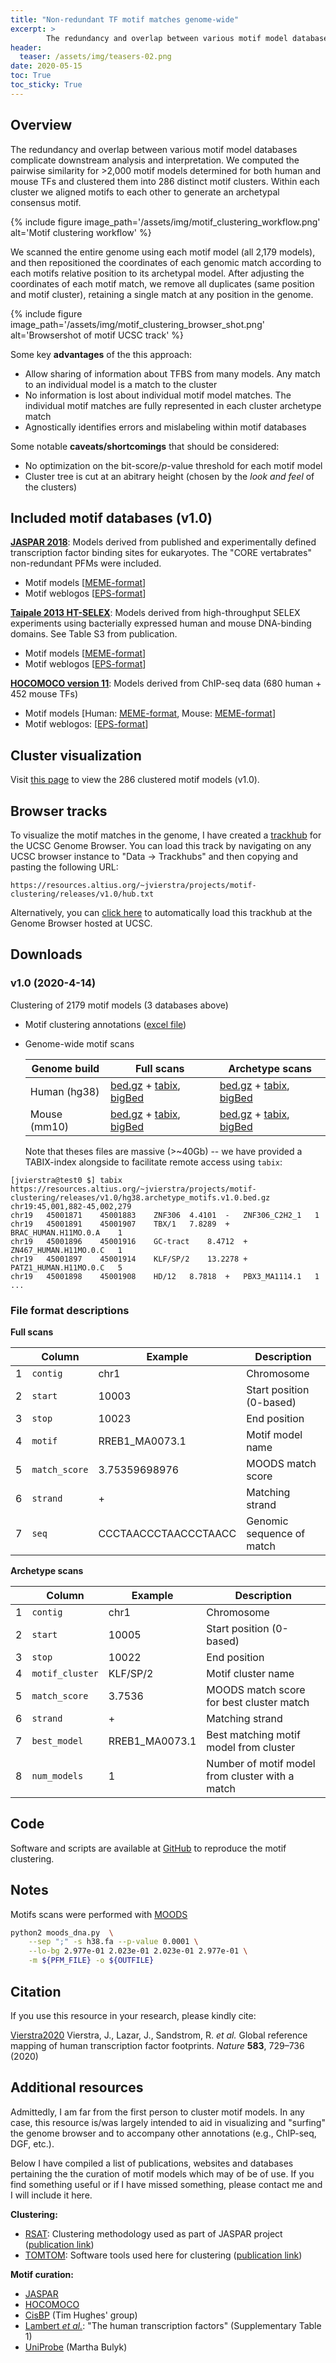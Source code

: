 ```yaml
---
title: "Non-redundant TF motif matches genome-wide"
excerpt: >
        The redundancy and overlap between various motif model databases complicate downstream analysis and interpretation. We computed the pairwise similarity for >2,000 motif models determined for both human and mouse TFs and clustered them into 286 distinct motif clusters. Within each cluster we aligned motifs to each other to generate an archetypal consensus motif.
header:
  teaser: /assets/img/teasers-02.png
date: 2020-05-15
toc: True
toc_sticky: True
---
```



## Overview
The redundancy and overlap between various motif model databases complicate downstream analysis and interpretation. We computed the pairwise similarity for >2,000 motif models determined for both human and mouse TFs and clustered them into 286 distinct motif clusters. Within each cluster we aligned motifs to each other to generate an archetypal consensus motif.


{% include figure image_path='/assets/img/motif_clustering_workflow.png' alt='Motif clustering workflow' %}

We scanned the entire genome using each motif model (all 2,179 models), and then repositioned the coordinates of each genomic match according to each motifs relative position to its archetypal model. After adjusting the coordinates of each motif match, we remove all duplicates (same position and motif cluster), retaining a single match at any position in the genome.

{% include figure image_path='/assets/img/motif_clustering_browser_shot.png' alt='Browsershot of motif UCSC track' %}

Some key **advantages** of the this approach:

- Allow sharing of information about TFBS from many models. Any match to an individual model is a match to the cluster
- No information is lost about individual motif model matches. The individual motif matches are fully represented in each cluster archetype match
- Agnostically identifies errors and mislabeling within motif databases

Some notable **caveats/shortcomings** that should be considered:

- No optimization on the bit-score/*p*-value threshold for each motif model
- Cluster tree is cut at an abitrary height (chosen by the *look and feel* of the clusters)

## Included motif databases (v1.0)

**[JASPAR 2018](http://jaspar.genereg.net/)**: Models derived from published and experimentally defined transcription factor binding sites for eukaryotes. The "CORE vertabrates" non-redundant PFMs were included.

- Motif models [[MEME-format](https://resources.altius.org/~jvierstra/projects/motif-clustering/databases/jaspar2018/JASPAR2018_CORE_vertebrates_non-redundant_pfms.meme)]
- Motif weblogos [[EPS-format](https://resources.altius.org/~jvierstra/projects/motif-clustering/databases/jaspar2018/logos)]


**[Taipale 2013 HT-SELEX](https://doi.org/10.1016/j.cell.2012.12.009)**: Models derived from high-throughput SELEX experiments using bacterially expressed human and mouse DNA-binding domains. See Table S3 from publication.
- Motif models [[MEME-format](https://resources.altius.org/~jvierstra/projects/motif-clustering/databases/jolma2013/jolma2013.meme)]
- Motif weblogos [[EPS-format](https://resources.altius.org/~jvierstra/projects/motif-clustering/databases/jolma2013/logos)]

**[HOCOMOCO version 11](https://hocomoco11.autosome.ru/)**: Models derived from ChIP-seq data (680 human + 452 mouse TFs)

- Motif models [Human: [MEME-format](https://resources.altius.org/~jvierstra/projects/motif-clustering/databases/hocomoco_v11/HOCOMOCOv11_core_HUMAN_mono_meme_format.meme), Mouse: [MEME-format](https://resources.altius.org/~jvierstra/projects/motif-clustering/databases/hocomoco_v11/HOCOMOCOv11_core_MOUSE_mono_meme_format.meme)]
- Motif weblogos: [[EPS-format](https://resources.altius.org/~jvierstra/projects/motif-clustering/databases/hocomoco_v11/logos)]

## Cluster visualization

Visit [this page](https://resources.altius.org/~jvierstra/projects/motif-clustering/releases/v1.0/cluster_viz.html) to view the 286 clustered motif models (v1.0).

## Browser tracks


To visualize the motif matches in the genome, I have created a [trackhub](https://genome.ucsc.edu/goldenPath/help/hubQuickStart.html) for the UCSC Genome Browser. You can load this track by navigating on any UCSC browser instance to "Data &rarr; Trackhubs" and then copying and pasting the following URL:

```
https://resources.altius.org/~jvierstra/projects/motif-clustering/releases/v1.0/hub.txt
```

Alternatively, you can [click here](http://genome.ucsc.edu/cgi-bin/hgTracks?db=hg38&hubUrl=https://resources.altius.org/~jvierstra/projects/motif-clustering/releases/v1.0/hub.txt) to automatically load this trackhub at the Genome Browser hosted at UCSC.

## Downloads

### v1.0 (2020-4-14)

Clustering of 2179 motif models (3 databases above)

- Motif clustering annotations ([excel file](https://resources.altius.org/~jvierstra/projects/motif-clustering/releases/v1.0/motif_annotations.xlsx))
- Genome-wide motif scans

	| Genome build | Full scans | Archetype scans |
	|-------|--------|---------|
	| Human (hg38)| [bed.gz](https://resources.altius.org/~jvierstra/projects/motif-clustering/releases/v1.0) + [tabix](https://resources.altius.org/~jvierstra/projects/motif-clustering/releases/v1.0), [bigBed](https://resources.altius.org/~jvierstra/projects/motif-clustering/releases/v1.0) | [bed.gz](https://resources.altius.org/~jvierstra/projects/motif-clustering/releases/v1.0) + [tabix](https://resources.altius.org/~jvierstra/projects/motif-clustering/releases/v1.0), [bigBed](https://resources.altius.org/~jvierstra/projects/motif-clustering/releases/v1.0)  |
	| Mouse (mm10)| [bed.gz](https://resources.altius.org/~jvierstra/projects/motif-clustering/releases/v1.0) + [tabix](https://resources.altius.org/~jvierstra/projects/motif-clustering/releases/v1.0), [bigBed](https://resources.altius.org/~jvierstra/projects/motif-clustering/releases/v1.0)  | [bed.gz](https://resources.altius.org/~jvierstra/projects/motif-clustering/releases/v1.0) + [tabix](https://resources.altius.org/~jvierstra/projects/motif-clustering/releases/v1.0), [bigBed](https://resources.altius.org/~jvierstra/projects/motif-clustering/releases/v1.0)  |


	Note that theses files are massive (>\~40Gb) -- we have provided a TABIX-index alongside to facilitate remote access using ```tabix```:

```
[jvierstra@test0 $] tabix https://resources.altius.org/~jvierstra/projects/motif-clustering/releases/v1.0/hg38.archetype_motifs.v1.0.bed.gz chr19:45,001,882-45,002,279
chr19	45001871	45001883	ZNF306	4.4101	-	ZNF306_C2H2_1	1
chr19	45001891	45001907	TBX/1	7.8289	+	BRAC_HUMAN.H11MO.0.A	1
chr19	45001896	45001916	GC-tract	8.4712	+	ZN467_HUMAN.H11MO.0.C	1
chr19	45001897	45001914	KLF/SP/2	13.2278	+	PATZ1_HUMAN.H11MO.0.C	5
chr19	45001898	45001908	HD/12	8.7818	+	PBX3_MA1114.1	1
...
```

### File format descriptions


**Full scans**

|| Column | Example | Description |
|---|-------|--------|---------|
|1|`contig`|chr1 | Chromosome|
|2|`start`|10003 | Start position (0-based) |
|3|`stop`|10023 | End position |
|4|`motif`| RREB1_MA0073.1 | Motif model name|
|5|`match_score`| 3.75359698976 | MOODS match score |
|6|`strand`| + | Matching strand |
|7|`seq`|CCCTAACCCTAACCCTAACC | Genomic sequence of match|

**Archetype scans**

|| Column | Example | Description |
|---|-------|--------|---------|
|1|`contig`|chr1 | Chromosome|
|2|`start`|10005 | Start position (0-based) |
|3|`stop`|10022 | End position |
|4|`motif_cluster`| KLF/SP/2 | Motif cluster name|
|5|`match_score`| 3.7536 | MOODS match score for best cluster match |
|6|`strand`|+ | Matching strand |
|7|`best_model`|RREB1_MA0073.1 | Best matching motif model from cluster|
|8|`num_models`|1 | Number of motif model from cluster with a match|

## Code

Software and scripts are available at [GitHub](http://www.github.com/jvierstra/motif-clustering) to reproduce the motif clustering.

## Notes

Motifs scans were performed with [MOODS]()

```bash
python2 moods_dna.py  \
	--sep ";" -s h38.fa --p-value 0.0001 \
	--lo-bg 2.977e-01 2.023e-01 2.023e-01 2.977e-01 \
	-m ${PFM_FILE} -o ${OUTFILE}
```

## Citation

If you use this resource in your research, please kindly cite:

[Vierstra2020](https://doi.org/10.1038/s41586-020-2528-x) Vierstra, J., Lazar, J., Sandstrom, R. *et al.* Global reference mapping of human transcription factor footprints. *Nature* **583**, 729–736 (2020)

## Additional resources

Admittedly, I am far from the first person to cluster motif models. In any case, this resource is/was largely intended to aid in visualizing and "surfing" the genome browser and to accompany other annotations (e.g., ChIP-seq, DGF, etc.).

Below I have compiled a list of publications, websites and databases pertaining the the curation of motif models which may of be of use. If you find something useful or if I have missed something, please contact me and I will include it here.

**Clustering:**
- [RSAT](http://jaspar.genereg.net/matrix-clusters/): Clustering methodology used as part of JASPAR project ([publication link](https://www.ncbi.nlm.nih.gov/pmc/articles/PMC5737723/))
- [TOMTOM](http://meme-suite.org/): Software tools used here for clustering ([publication link](https://pubmed.ncbi.nlm.nih.gov/17324271/)) 

**Motif curation:**
- [JASPAR](http://jaspar.genereg.net/)
- [HOCOMOCO](https://hocomoco11.autosome.ru/)
- [CisBP](http://cisbp.ccbr.utoronto.ca/) (Tim Hughes' group)
- [Lambert *et al.*](https://pubmed.ncbi.nlm.nih.gov/29425488/): "The human transcription factors" (Supplementary Table 1)
- [UniProbe](http://thebrain.bwh.harvard.edu/uniprobe/) (Martha Bulyk)


